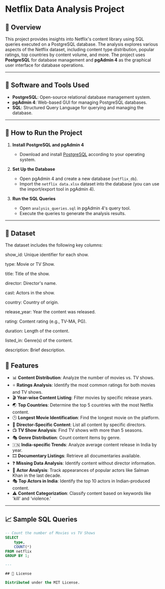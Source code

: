 # Netflix Data Analysis Project

## 📖 Overview

This project provides insights into Netflix's content library using SQL queries executed on a PostgreSQL database. The analysis explores various aspects of the Netflix dataset, including content type distribution, popular ratings, top countries by content volume, and more. The project uses **PostgreSQL** for database management and **pgAdmin 4** as the graphical user interface for database operations.

---

## 💾 Software and Tools Used

- **PostgreSQL**: Open-source relational database management system.
- **pgAdmin 4**: Web-based GUI for managing PostgreSQL databases.
- **SQL**: Structured Query Language for querying and managing the database.


---

## 🚀 How to Run the Project

1. **Install PostgreSQL and pgAdmin 4**

   - Download and install [PostgreSQL](https://www.postgresql.org/download/) according to your operating system.

2. **Set Up the Database**

   - Open pgAdmin 4 and create a new database (`netflix_db`).
   - Import the `netflix data.xlsx` dataset into the database (you can use the import/export tool in pgAdmin 4).

3. **Run the SQL Queries**

   - Open `analysis_queries.sql` in pgAdmin 4's query tool.
   - Execute the queries to generate the analysis results.


---

## 📂 Dataset

The dataset includes the following key columns:

show_id: Unique identifier for each show.

type: Movie or TV Show.

title: Title of the show.

director: Director's name.

cast: Actors in the show.

country: Country of origin.

release_year: Year the content was released.

rating: Content rating (e.g., TV-MA, PG).

duration: Length of the content.

listed_in: Genre(s) of the content.

description: Brief description.

## 🚀 Features

- 📊 **Content Distribution**: Analyze the number of movies vs. TV shows.
- ⭐ **Ratings Analysis**: Identify the most common ratings for both movies and TV shows.
- 🎬 **Year-wise Content Listing**: Filter movies by specific release years.
- 🌏 **Top Countries**: Determine the top 5 countries with the most Netflix content.
- 🕒 **Longest Movie Identification**: Find the longest movie on the platform.
- 🎥 **Director-Specific Content**: List all content by specific directors.
- 📺 **TV Show Analysis**: Find TV shows with more than 5 seasons.
- 🎭 **Genre Distribution**: Count content items by genre.
- 🇮🇳 **India-specific Trends**: Analyze average content release in India by year.
- 🎞 **Documentary Listings**: Retrieve all documentaries available.
- ❓ **Missing Data Analysis**: Identify content without director information.
- 🌟 **Actor Analysis**: Track appearances of popular actors like Salman Khan in the last decade.
- 🎭 **Top Actors in India**: Identify the top 10 actors in Indian-produced content.
- ⚠️ **Content Categorization**: Classify content based on keywords like 'kill' and 'violence.'

---
## 📈 Sample SQL Queries

```sql
-- Count the number of Movies vs TV Shows
SELECT
    type,
    COUNT(*)
FROM netflix
GROUP BY 1;

---

## 📝 License

Distributed under the MIT License.

